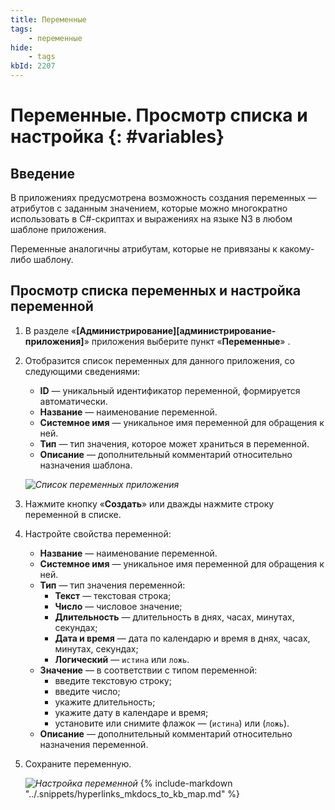 ```yaml
---
title: Переменные
tags:
    - переменные
hide:
    - tags
kbId: 2207
---
```


# Переменные. Просмотр списка и настройка {: #variables}

## Введение

В приложениях предусмотрена возможность создания переменных — атрибутов с заданным значением, которые можно многократно использовать в C#-скриптах и выражениях на языке N3 в любом шаблоне приложения.

Переменные аналогичны атрибутам, которые не привязаны к какому-либо шаблону.

## Просмотр списка переменных и настройка переменной

1. В разделе «**[Администрирование][администрирование-приложения]**» приложения выберите пункт «**Переменные**» <i class="fa-light fa-dice-five"></i>.

2. Отобразится список переменных для данного приложения, со следующими сведениями:

    * **ID** — уникальный идентификатор переменной, формируется автоматически.
    * **Название** — наименование переменной.
    * **Системное имя** — уникальное имя переменной для обращения к ней.
    * **Тип** — тип значения, которое может храниться в переменной.
    * **Описание** — дополнительный комментарий относительно назначения шаблона.

    *![Список переменных приложения](variable_list.png)*

3. Нажмите кнопку «**Создать**» или дважды нажмите строку переменной в списке.
4. Настройте свойства переменной:

      * **Название** — наименование переменной.
      * **Системное имя** — уникальное имя переменной для обращения к ней.
      * **Тип** — тип значения переменной:
          * **Текст** — текстовая строка;
          * **Число** — числовое значение;
          * **Длительность** — длительность в днях, часах, минутах, секундах;
          * **Дата и время** — дата по календарю и время в днях, часах, минутах, секундах;
          * **Логический** — `истина` или `ложь`.
      * **Значение** — в соответствии с типом переменной:
          * введите текстовую строку;
          * введите число;
          * укажите длительность;
          * укажите дату в календаре и время;
          * установите или снимите флажок — (`истина`) или (`ложь`).
      * **Описание** — дополнительный комментарий относительно назначения переменной.

5. Сохраните переменную.

    *![Настройка переменной](variable_properties.png)*
{%
include-markdown "../.snippets/hyperlinks_mkdocs_to_kb_map.md"
%}
